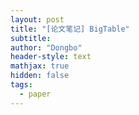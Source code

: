```yaml
---
layout: post
title: "[论文笔记] BigTable"
subtitle: 
author: "Dongbo"
header-style: text
mathjax: true
hidden: false
tags:
  - paper
---
```


